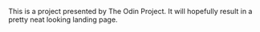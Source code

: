This is a project presented by The Odin Project. It will hopefully
result in a pretty neat looking landing page.